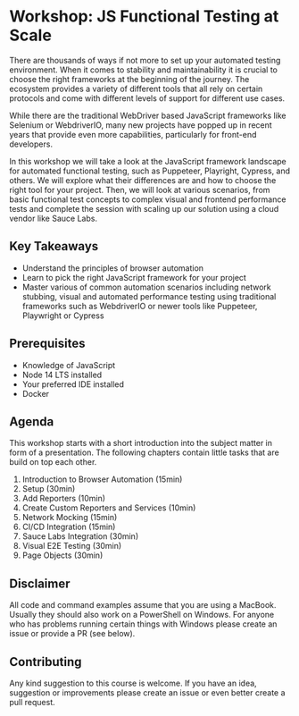 # Workshop: JS Functional Testing at Scale

There are thousands of ways if not more to set up your automated testing environment. When it comes to stability and maintainability it is crucial to choose the right frameworks at the beginning of the journey. The ecosystem provides a variety of different tools that all rely on certain protocols and come with different levels of support for different use cases.

While there are the traditional WebDriver based JavaScript frameworks like Selenium or WebdriverIO, many new projects have popped up in recent years that provide even more capabilities, particularly for front-end developers.

In this workshop we will take a look at the JavaScript framework landscape for automated functional testing, such as Puppeteer, Playright, Cypress, and others. We will explore what their differences are and how to choose the right tool for your project. Then, we will look at various scenarios, from basic functional test concepts to complex visual and frontend performance tests and complete the session with scaling up our solution using a cloud vendor like Sauce Labs.

## Key Takeaways

- Understand the principles of browser automation
- Learn to pick the right JavaScript framework for your project
- Master various of common automation scenarios including network stubbing, visual and automated performance testing using traditional frameworks such as WebdriverIO or newer tools like Puppeteer, Playwright or Cypress

## Prerequisites

- Knowledge of JavaScript
- Node 14 LTS installed
- Your preferred IDE installed
- Docker

## Agenda

This workshop starts with a short introduction into the subject matter in form of a presentation. The following chapters contain little tasks that are build on top each other.

1. Introduction to Browser Automation (15min)
1. Setup (30min)
1. Add Reporters (10min)
1. Create Custom Reporters and Services (10min)
1. Network Mocking (15min)
1. CI/CD Integration (15min)
1. Sauce Labs Integration (30min)
1. Visual E2E Testing (30min)
1. Page Objects (30min)

## Disclaimer
All code and command examples assume that you are using a MacBook. Usually they should also work on a PowerShell on Windows. For anyone who has problems running certain things with Windows please create an issue or provide a PR (see below).

## Contributing
Any kind suggestion to this course is welcome. If you have an idea, suggestion or improvements please create an issue or even better create a pull request.
